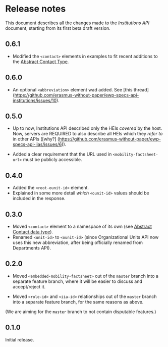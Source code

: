 Release notes
=============

This document describes all the changes made to the *Institutions API*
document, starting from its first beta draft version.


0.6.1
-----

* Modified the `<contact>` elements in examples to fit recent additions to the
  [Abstract Contact Type](https://github.com/erasmus-without-paper/ewp-specs-types-contact).


0.6.0
-----

* An optional `<abbreviation>` element wad added. See [this thread]
  (https://github.com/erasmus-without-paper/ewp-specs-api-institutions/issues/10).


0.5.0
-----

* Up to now, Institutions API described only the HEIs *covered* by the host.
  Now, servers are REQUIRED to also describe all HEIs which they *refer to* in
  other APIs ([why?]
  (https://github.com/erasmus-without-paper/ewp-specs-api-iias/issues/6)).

* Added a clear requirement that the URL used in `<mobility-factsheet-url>`
  must be publicly accessible.


0.4.0
-----

* Added the `<root-ounit-id>` element.
* Explained in some more detail *which* `<ounit-id>` values should be included
  in the response.


0.3.0
-----

* Moved `<contact>` element to a namespace of its own (see [Abstract Contact
  data type](https://github.com/erasmus-without-paper/ewp-specs-types-contact)).
* Renamed `<unit-id>` to `<ounit-id>` (since Organizational Units API now uses
  this new abbreviation, after being officially renamed from Departments API).


0.2.0
-----

* Moved `<embedded-mobility-factsheet>` out of the `master` branch into a
  separate feature branch, where it will be easier to discuss and
  accept/reject it.

* Moved `<role-id>` and `<iia-id>` relationships out of the `master` branch
  into a separate feature branch, for the same reasons as above.

(We are aiming for the `master` branch to not contain disputable features.)


0.1.0
-----

Initial release.
